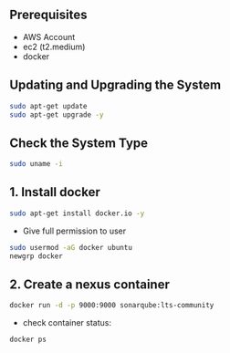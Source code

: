 ## Prerequisites
- AWS Account
- ec2 (t2.medium)
- docker



## Updating and Upgrading the System
```bash
sudo apt-get update 
sudo apt-get upgrade -y
```

## Check the System Type
```bash
sudo uname -i
```

## 1. Install docker
```bash
sudo apt-get install docker.io -y
```

- Give full permission to user
```bash
sudo usermod -aG docker ubuntu
newgrp docker
```

## 2. Create a nexus container
```bash
docker run -d -p 9000:9000 sonarqube:lts-community
```
- check container status:
```bash
docker ps
``` 
